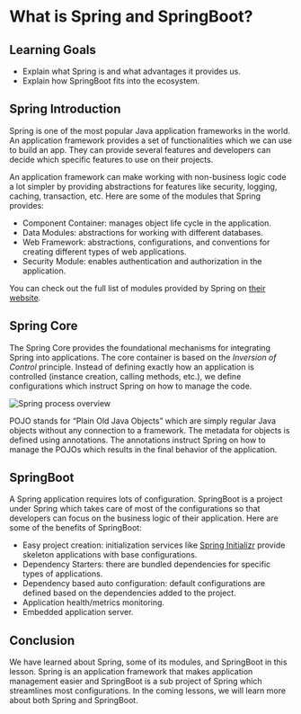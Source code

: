# What is Spring and SpringBoot?

## Learning Goals

- Explain what Spring is and what advantages it provides us.
- Explain how SpringBoot fits into the ecosystem.

## Spring Introduction

Spring is one of the most popular Java application frameworks in the world. An
application framework provides a set of functionalities which we can use to
build an app. They can provide several features and developers can decide which
specific features to use on their projects.

An application framework can make working with non-business logic code a lot
simpler by providing abstractions for features like security, logging, caching,
transaction, etc. Here are some of the modules that Spring provides:

- Component Container: manages object life cycle in the application.
- Data Modules: abstractions for working with different databases.
- Web Framework: abstractions, configurations, and conventions for creating
  different types of web applications.
- Security Module: enables authentication and authorization in the application.

You can check out the full list of modules provided by Spring on
[their website](https://spring.io/projects).

## Spring Core

The Spring Core provides the foundational mechanisms for integrating Spring into
applications. The core container is based on the _Inversion of Control_
principle. Instead of defining exactly how an application is controlled
(instance creation, calling methods, etc.), we define configurations which
instruct Spring on how to manage the code.

![Spring process overview](https://curriculum-content.s3.amazonaws.com/java-spring-1/spring-intro-image.png)

POJO stands for “Plain Old Java Objects” which are simply regular Java objects
without any connection to a framework. The metadata for objects is defined using
annotations. The annotations instruct Spring on how to manage the POJOs which
results in the final behavior of the application.

## SpringBoot

A Spring application requires lots of configuration. SpringBoot is a project
under Spring which takes care of most of the configurations so that developers
can focus on the business logic of their application. Here are some of the
benefits of SpringBoot:

- Easy project creation: initialization services like
  [Spring Initializr](https://start.spring.io/) provide skeleton applications
  with base configurations.
- Dependency Starters: there are bundled dependencies for specific types of
  applications.
- Dependency based auto configuration: default configurations are defined based
  on the dependencies added to the project.
- Application health/metrics monitoring.
- Embedded application server.

## Conclusion

We have learned about Spring, some of its modules, and SpringBoot in this
lesson. Spring is an application framework that makes application management
easier and SpringBoot is a sub project of Spring which streamlines most
configurations. In the coming lessons, we will learn more about both Spring and
SpringBoot.
